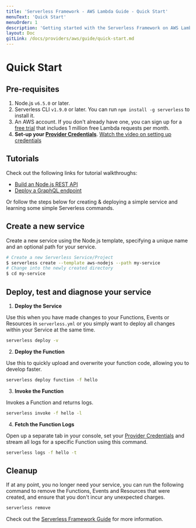 ```yaml
---
title: 'Serverless Framework - AWS Lambda Guide - Quick Start'
menuText: 'Quick Start'
menuOrder: 1
description: 'Getting started with the Serverless Framework on AWS Lambda'
layout: Doc
gitLink: /docs/providers/aws/guide/quick-start.md
---
```


# Quick Start

## Pre-requisites

1. Node.js `v6.5.0` or later.
2. Serverless CLI `v1.9.0` or later. You can run 
`npm install -g serverless` to install it.
3. An AWS account. If you don't already have one, you can sign up for a [free trial](https://aws.amazon.com/s/dm/optimization/server-side-test/free-tier/free_np/) that includes 1 million free Lambda requests per month.
4. **Set-up your [Provider Credentials](../credentials)**. [Watch the video on setting up credentials](https://www.youtube.com/watch?v=HSd9uYj2LJA)

## Tutorials

Check out the following links for tutorial walkthroughs:

- [Build an Node.js REST API](/blog/serverless-express-rest-api/)
- [Deploy a GraphQL endpoint](/blog/make-serverless-graphql-api-using-lambda-dynamodb/)

Or follow the steps below for creating & deploying a simple service and learning some simple Serverless commands.

## Create a new service

Create a new service using the Node.js template, specifying a unique name and an optional path for your service.

```bash
# Create a new Serverless Service/Project
$ serverless create --template aws-nodejs --path my-service
# Change into the newly created directory
$ cd my-service
```

## Deploy, test and diagnose your service

1. **Deploy the Service**

  Use this when you have made changes to your Functions, Events or Resources in `serverless.yml` or you simply want to deploy all changes within your Service at the same time.

  ```bash
  serverless deploy -v
  ```

2. **Deploy the Function**

  Use this to quickly upload and overwrite your function code, allowing you to develop faster.

  ```bash
  serverless deploy function -f hello
  ```

3. **Invoke the Function**

  Invokes a Function and returns logs.

  ```bash
  serverless invoke -f hello -l
  ```

4. **Fetch the Function Logs**

  Open up a separate tab in your console, set your [Provider Credentials](../credentials) and stream all logs for a specific Function using this command.
  ```bash
  serverless logs -f hello -t
  ```

## Cleanup

If at any point, you no longer need your service, you can run the following command to remove the Functions, Events and Resources that were created, and ensure that you don't incur any unexpected charges.

```bash
serverless remove
```

Check out the [Serverless Framework Guide](.) for more information.
